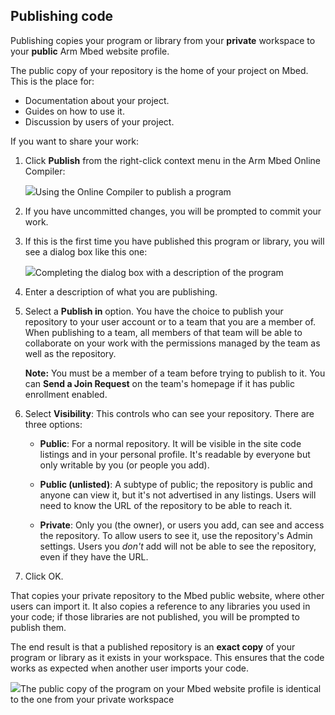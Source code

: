 ## Publishing code

Publishing copies your program or library from your **private** workspace to your **public** Arm Mbed website profile.

The public copy of your repository is the home of your project on Mbed. This is the place for:

* Documentation about your project.
* Guides on how to use it.
* Discussion by users of your project.

If you want to share your work:

1. Click **Publish** from the right-click context menu in the Arm Mbed Online Compiler:

	<span class="images">![](https://s3-us-west-2.amazonaws.com/mbed-os-docs-images/publish.png)<span>Using the Online Compiler to publish a program</span></span>

1. If you have uncommitted changes, you will be prompted to commit your work.

1. If this is the first time you have published this program or library, you will see a dialog box like this one:

	<span class="images">![](https://s3-us-west-2.amazonaws.com/mbed-os-docs-images/publish_deatils.png)<span>Completing the dialog box with a description of the program</span></span>

1. Enter a description of what you are publishing.

1. Select a **Publish in** option. You have the choice to publish your repository to your user account or to a team that you are a member of. When publishing to a team, all members of that team will be able to collaborate on your work with the permissions managed by the team as well as the repository.

	<span class="notes">**Note:** You must be a member of a team before trying to publish to it. You can **Send a Join Request** on the team's homepage if it has public enrollment enabled.</span>

1. Select **Visibility**: This controls who can see your repository. There are three options:

    * **Public**: For a normal repository. It will be visible in the site code listings and in your personal profile. It's readable by everyone but only writable by you (or people you add).

    * **Public (unlisted)**: A subtype of public; the repository is public and anyone can view it, but it's not advertised in any listings. Users will need to know the URL of the repository to be able to reach it.

    * **Private**: Only you (the owner), or users you add, can see and access the repository. To allow users to see it, use the repository's Admin settings. Users you *don't* add will not be able to see the repository, even if they have the URL.

1. Click OK.

That copies your private repository to the Mbed public website, where other users can import it. It also copies a reference to any libraries you used in your code; if those libraries are not published, you will be prompted to publish them.

The end result is that a published repository is an **exact copy** of your program or library as it exists in your workspace. This ensures that the code works as expected when another user imports your code.

<span class="images">![](https://s3-us-west-2.amazonaws.com/mbed-os-docs-images/published_repo.png)<span>The public copy of the program on your Mbed website profile is identical to the one from your private workspace</span></span>
